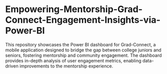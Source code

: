 # Empowering-Mentorship-Grad-Connect-Engagement-Insights-via-Power-BI
This repository showcases the Power BI dashboard for Grad-Connect, a mobile application designed to bridge the gap between college juniors and seniors, fostering mentorship and community engagement. The dashboard provides in-depth analysis of user engagement metrics, enabling data-driven improvements to the mentorship experience.
